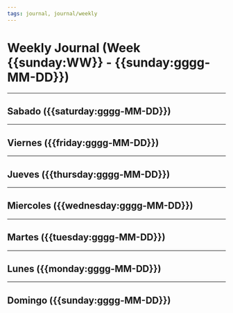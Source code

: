 ```yaml
---
tags: journal, journal/weekly
---
```


# Weekly Journal (Week {{sunday:WW}} - {{sunday:gggg-MM-DD}})

-----
## Sabado ({{saturday:gggg-MM-DD}})

-----
## Viernes ({{friday:gggg-MM-DD}})

-----
## Jueves ({{thursday:gggg-MM-DD}})

-----
## Miercoles ({{wednesday:gggg-MM-DD}})

-----
## Martes ({{tuesday:gggg-MM-DD}})

-----
## Lunes ({{monday:gggg-MM-DD}})

-----
## Domingo ({{sunday:gggg-MM-DD}})